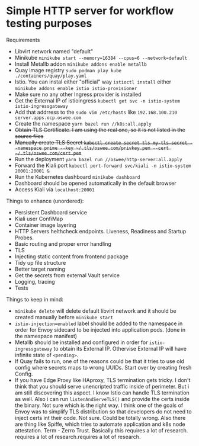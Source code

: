 # Simple HTTP server for workflow testing purposes

Requirements

- Libvirt network named "default"
- Minikube `minikube start --memory=16384 --cpus=6 --network=default`
- Install Metallb addon `minikube addons enable metallb`
- Quay image registry `sudo podman play kube ./containers/quay/play.yaml`
- Istio. You can instal either "official" way `istioctl install` either `minikube addons enable istio istio-provisioner`
- Make sure no any other Ingress provider is installed
- Get the External IP of istioingress `kubectl get svc -n istio-system istio-ingressgateway`
- Add that addrress to the `sudo vim /etc/hosts` like `192.168.100.210 server.apps.ocp.oswee.com`
- Create the namespace `yarn bazel run //k8s:all.apply`
- ~~Obtain TLS Certificate. I am using the real one, so it is not listed in the source files~~
- ~~Manually create TLS Secret `kubectl create secret tls my-tls-secret --namespace prime --key ~/.tls/oswee.com/privkey.pem --cert ~/.tls/oswee.com/cert.pem`~~
- Run the deployment `yarn bazel run //oswee/http-server:all.apply`
- Forward the Kiali port `kubectl port-forward svc/kiali -n istio-system 20001:20001 &`
- Run the Kubernetes dashboard `minikube dashboard`
- Dashboard should be opened automatically in the default browser
- Access Kiali via `localhost:20001`

Things to enhance (unordered):

- Persistent Dashboard service
- Kiali user ConfiMap
- Container image layering
- HTTP Servers helthcheck endpoints. Liveness, Readiness and Startup Probes.
- Basic routing and proper error handling
- TLS
- Injecting static content from frontend package
- Tidy up file structure
- Better target naming
- Get the secrets from external Vault service
- Logging, tracing
- Tests

Things to keep in mind:

- `minikube delete` will delete default libvirt network and it should be created manually before `minikube start`
- `istio-injection=enabled` label should be added to the namespace in order for Envoy sidecard to be injected into application pods. (done in the namespace manifest)
- Metallb should be installed and configured in order for `istio-ingressgateway` to obtain its External IP. Othervise External IP will have infinite state of `<pending>`.
- If Quay fails to run, one of the reasons could be that it tries to use old config where secrets maps to wrong UUIDs. Start over by creating fresh Config.
- If you have Edge Proxy like HAproxy, TLS termination gets tricky. I don't think that you should serve unencripted traffic inside of perimeter.
  But i am still discovering this aspect. I know Istio can handle TLS termination as well. Also i can run `listenAndServeTLS()` and provide the certs inside the binary.
  Not sure which is the right way. I think one of the goals of Envoy was to simplify TLS distribution so that developers do not need to inject certs int their code.
  Not sure. Could be totally wrong. Also there are thing like Spiffe, which tries to automate application and k8s node attestation. Term - Zerro Trust. Basically this
  requires a lot of research.
  requires a lot of research.requires a lot of research.

